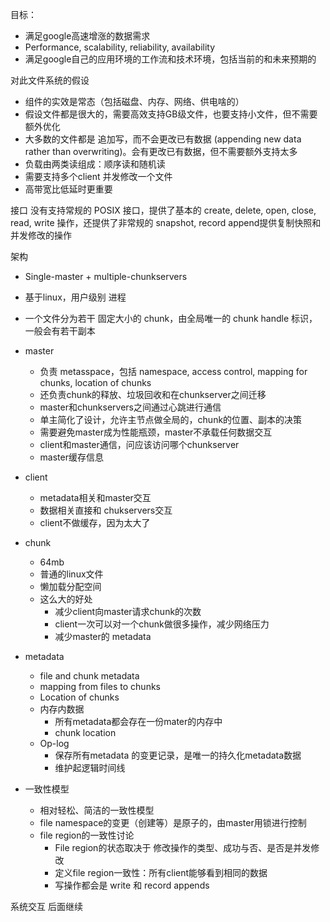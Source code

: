 
目标：
* 满足google高速增涨的数据需求
* Performance, scalability, reliability, availability
* 满足google自己的应用环境的工作流和技术环境，包括当前的和未来预期的

对此文件系统的假设
* 组件的实效是常态（包括磁盘、内存、网络、供电啥的）
* 假设文件都是很大的，需要高效支持GB级文件，也要支持小文件，但不需要额外优化
* 大多数的文件都是 追加写，而不会更改已有数据 (appending new data rather than overwriting)。会有更改已有数据，但不需要额外支持太多
* 负载由两类读组成：顺序读和随机读
* 需要支持多个client 并发修改一个文件
* 高带宽比低延时更重要

接口
没有支持常规的 POSIX 接口，提供了基本的 create, delete, open, close, read, write 操作，还提供了非常规的 snapshot, record append提供复制快照和并发修改的操作

架构

* Single-master + multiple-chunkservers
* 基于linux，用户级别 进程
* 一个文件分为若干 固定大小的 chunk，由全局唯一的 chunk handle 标识，一般会有若干副本
* master
    * 负责 metasspace，包括 namespace, access control, mapping for chunks, location of chunks
    * 还负责chunk的释放、垃圾回收和在chunkserver之间迁移
    * master和chunkservers之间通过心跳进行通信
    * 单主简化了设计，允许主节点做全局的，chunk的位置、副本的决策
    * 需要避免master成为性能瓶颈，master不承载任何数据交互
    * client和master通信，问应该访问哪个chunkserver
    * master缓存信息
* client
    * metadata相关和master交互
    * 数据相关直接和 chukservers交互
    * client不做缓存，因为太大了
* chunk
    * 64mb 
    * 普通的linux文件
    * 懒加载分配空间
    * 这么大的好处
        * 减少client向master请求chunk的次数
        * client一次可以对一个chunk做很多操作，减少网络压力
        * 减少master的 metadata

* metadata
    * file and chunk metadata
    * mapping from files to chunks
    * Location of chunks
    * 内存内数据
        * 所有metadata都会存在一份mater的内存中
        * chunk location
    * Op-log
        * 保存所有metadata 的变更记录，是唯一的持久化metadata数据
        * 维护起逻辑时间线
* 一致性模型
    * 相对轻松、简洁的一致性模型
    * file namespace的变更（创建等）是原子的，由master用锁进行控制
    * file region的一致性讨论
        * File region的状态取决于 修改操作的类型、成功与否、是否是并发修改
        * 定义file region一致性：所有client能够看到相同的数据
        * 写操作都会是 write 和 record appends


系统交互
后面继续


